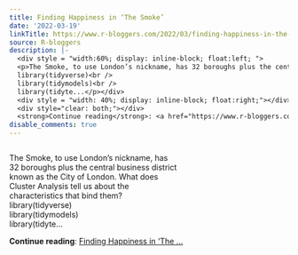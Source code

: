 ```yaml
---
title: Finding Happiness in ‘The Smoke’
date: '2022-03-19'
linkTitle: https://www.r-bloggers.com/2022/03/finding-happiness-in-the-smoke/
source: R-bloggers
description: |-
  <div style = "width:60%; display: inline-block; float:left; ">
  <p>The Smoke, to use London’s nickname, has 32 boroughs plus the central business district known as the City of London. What does Cluster Analysis tell us about the characteristics that bind them?<br />
  library(tidyverse)<br />
  library(tidymodels)<br />
  library(tidyte...</p></div>
  <div style = "width: 40%; display: inline-block; float:right;"></div>
  <div style="clear: both;"></div>
  <strong>Continue reading</strong>: <a href="https://www.r-bloggers.com/2022/03/finding-happiness-in-the-smoke/">Finding Happiness in ‘The ...
disable_comments: true
---
```

<div style = "width:60%; display: inline-block; float:left; ">
<p>The Smoke, to use London’s nickname, has 32 boroughs plus the central business district known as the City of London. What does Cluster Analysis tell us about the characteristics that bind them?<br />
library(tidyverse)<br />
library(tidymodels)<br />
library(tidyte...</p></div>
<div style = "width: 40%; display: inline-block; float:right;"></div>
<div style="clear: both;"></div>
<strong>Continue reading</strong>: <a href="https://www.r-bloggers.com/2022/03/finding-happiness-in-the-smoke/">Finding Happiness in ‘The ...